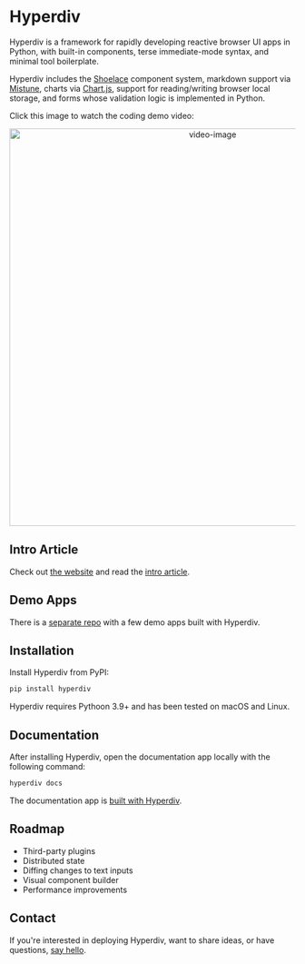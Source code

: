 # Hyperdiv

Hyperdiv is a framework for rapidly developing reactive browser UI apps in Python, with built-in components, terse immediate-mode syntax, and minimal tool boilerplate.

Hyperdiv includes the [Shoelace](https://shoelace.style) component system, markdown support via [Mistune](http://mistune.lepture.com), charts via [Chart.js](https://www.chartjs.org), support for reading/writing browser local storage, and forms whose validation logic is implemented in Python.

Click this image to watch the coding demo video:

<p align="center">
  <a href="https://www.youtube.com/watch?v=4XJKfxaqvGE" target="_blank">
    <img width="700" alt="video-image" src="https://github.com/hyperdiv/hyperdiv/assets/5980501/d5fafeee-c3a6-400c-b70b-fbec93dbf2e4">
  </a>
</p>

## Intro Article

Check out [the website](https://hyperdiv.io) and read the [intro article](https://hyperdiv.io/intro.html).

## Demo Apps

There is a [separate repo](https://github.com/hyperdiv/hyperdiv-apps) with a few demo apps built with Hyperdiv.

## Installation

Install Hyperdiv from PyPI:

```sh
pip install hyperdiv
```

Hyperdiv requires Pythoon 3.9+ and has been tested on macOS and Linux.

## Documentation

After installing Hyperdiv, open the documentation app locally with the following command:

```sh
hyperdiv docs
```

The documentation app is [built with Hyperdiv](https://github.com/hyperdiv/hyperdiv-docs).

## Roadmap

* Third-party plugins
* Distributed state
* Diffing changes to text inputs
* Visual component builder
* Performance improvements

## Contact

If you're interested in deploying Hyperdiv, want to share ideas, or have questions, [say hello](mailto:hello@hyperdiv.io).
